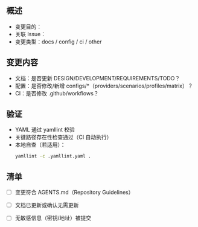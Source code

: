 ## 概述
- 变更目的：
- 关联 Issue：
- 变更类型：docs / config / ci / other

## 变更内容
- 文档：是否更新 DESIGN/DEVELOPMENT/REQUIREMENTS/TODO？
- 配置：是否修改/新增 configs/*（providers/scenarios/profiles/matrix）？
- CI：是否修改 .github/workflows？

## 验证
- YAML 通过 yamllint 校验
- 关键路径存在性检查通过（CI 自动执行）
- 本地自查（若适用）：
  ```bash
  yamllint -c .yamllint.yaml .
  ```

## 清单
- [ ] 变更符合 AGENTS.md（Repository Guidelines）
- [ ] 文档已更新或确认无需更新
- [ ] 无敏感信息（密钥/地址）被提交

